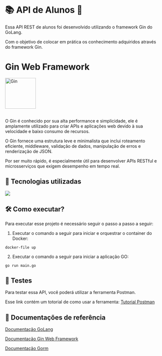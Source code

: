 # 📚 API de Alunos 🎒
Essa API REST de alunos foi desenvolvido utilizando o framework Gin do GoLang.

Com o objetivo de colocar em prática os conhecimento adquiridos através do framework Gin.

# Gin Web Framework

<img src="https://github.com/user-attachments/assets/efc8c651-9b94-4a40-9d71-072a5bba1a9b" width=100px alt="Gin">
<br>
<br>

O Gin é conhecido por sua alta performance e simplicidade, ele é amplamente utilizado para criar APIs e aplicações web devido à sua velocidade e baixo consumo de recursos. 

O Gin fornece uma estrutura leve e minimalista que inclui roteamento eficiente, middleware, validação de dados, manipulação de erros e renderização de JSON. 

Por ser muito rápido, é especialmente útil para desenvolver APIs RESTful e microsserviços que exigem desempenho em tempo real.

## 🚀 Tecnologias utilizadas
<div align="left">
    <a href="https://skillicons.dev">
        <img src="https://skillicons.dev/icons?i=go,postgres,docker"/>
    </a>
</div>

## 🛠️ Como executar?
Para executar esse projeto é necessário seguir o passo a passo a seguir:

1. Executar o comando a seguir para iniciar e orquestrar o container do Docker:
```
docker-file up
```

2. Executar o comando a seguir para iniciar a aplicação GO:
```
go run main.go
```

## 📝 Testes

Para testar essa API, você poderá utilizar a ferramenta Postman.

Esse link contém um totorial de como usar a ferramenta: [Tutorial Postman](https://gist.github.com/zec4o/f4a600fafa50003e315fa3fcfd9c1e4a)


## 📁 Documentações de referência
[Documentação GoLang](https://go.dev/)

[Documentação Gin Web Framework](https://github.com/gin-gonic/gin)

[Documentação Gorm](https://gorm.io/)
